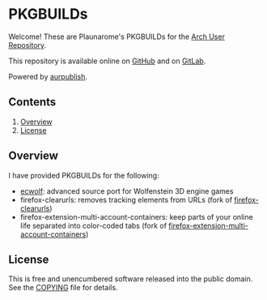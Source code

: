 PKGBUILDs
===

Welcome! These are Plaunarome's PKGBUILDs for the [Arch User Repository](https://aur.archlinux.org).

This repository is available online on [GitHub](https://github.com/Plaunarome/PKGBUILDs) and on [GitLab](https://gitlab.com/Plaunarome/PKGBUILDs).

Powered by [aurpublish](https://github.com/eli-schwartz/aurpublish).

Contents
---

1. [Overview](#overview)
2. [License](#license)

Overview
---

I have provided PKGBUILDs for the following:

* [ecwolf](https://aur.archlinux.org/packages/ecwolf): advanced source port for Wolfenstein 3D engine games
* firefox-clearurls: removes tracking elements from URLs (fork of [firefox-clearurls](https://aur.archlinux.org/packages/firefox-clearurls))
* firefox-extension-multi-account-containers: keep parts of your online life separated into color-coded tabs (fork of [firefox-extension-multi-account-containers](https://aur.archlinux.org/packages/firefox-extension-multi-account-containers))

License
---

This is free and unencumbered software released into the public domain. See the [COPYING](COPYING) file for details.
